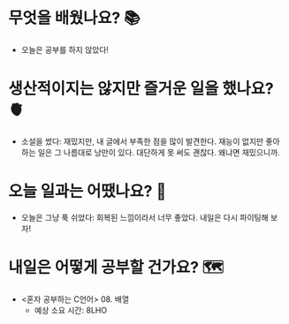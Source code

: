 # 무엇을 배웠나요? 📚
- 오늘은 공부를 하지 않았다!

# 생산적이지는 않지만 즐거운 일을 했나요? 🫀
- 소설을 썼다: 재밌지만, 내 글에서 부족한 점을 많이 발견한다. 재능이 없지만 좋아하는 일은 그 나름대로 낭만이 있다. 대단하게 못 써도 괜찮다. 왜냐면 재밌으니까.

# 오늘 일과는 어땠나요? 🧳
- 오늘은 그냥 푹 쉬었다: 회복된 느낌이라서 너무 좋았다. 내일은 다시 파이팅해 보자!

# 내일은 어떻게 공부할 건가요? 🗺
- <혼자 공부하는 C언어> 08. 배열
    - 예상 소요 시간: 8LHO